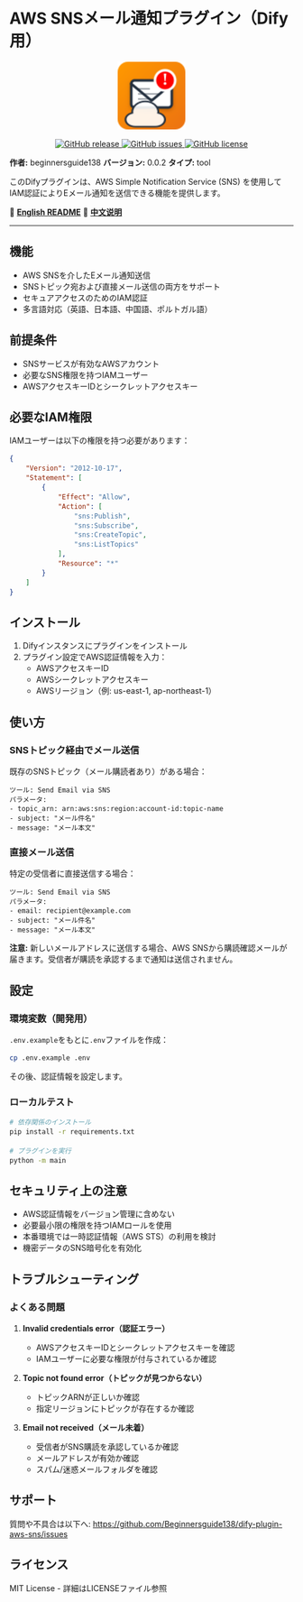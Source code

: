 # AWS SNSメール通知プラグイン（Dify用）

<p align="center">
  <img src="./_assets/icon.svg" alt="AWS SNS Plugin Icon" width="120">
</p>

<p align="center">
  <a href="https://github.com/Beginnersguide138/dify-plugin-aws-sns/releases">
    <img src="https://img.shields.io/github/v/release/Beginnersguide138/dify-plugin-aws-sns?style=for-the-badge" alt="GitHub release">
  </a>
  <a href="https://github.com/Beginnersguide138/dify-plugin-aws-sns/issues">
    <img src="https://img.shields.io/github/issues/Beginnersguide138/dify-plugin-aws-sns?style=for-the-badge" alt="GitHub issues">
  </a>
  <a href="https://github.com/Beginnersguide138/dify-plugin-aws-sns/blob/main/LICENSE">
    <img src="https://img.shields.io/github/license/Beginnersguide138/dify-plugin-aws-sns?style=for-the-badge" alt="GitHub license">
  </a>
</p>

**作者:** beginnersguide138
**バージョン:** 0.0.2
**タイプ:** tool

このDifyプラグインは、AWS Simple Notification Service (SNS) を使用してIAM認証によりEメール通知を送信できる機能を提供します。

📄 **[English README](./readme/README_en.md)**
📄 **[中文说明](./readme/README_zh_CN.md)**

---

## 機能

- AWS SNSを介したEメール通知送信
- SNSトピック宛および直接メール送信の両方をサポート
- セキュアアクセスのためのIAM認証
- 多言語対応（英語、日本語、中国語、ポルトガル語）

## 前提条件

- SNSサービスが有効なAWSアカウント
- 必要なSNS権限を持つIAMユーザー
- AWSアクセスキーIDとシークレットアクセスキー

## 必要なIAM権限

IAMユーザーは以下の権限を持つ必要があります：

```json
{
    "Version": "2012-10-17",
    "Statement": [
        {
            "Effect": "Allow",
            "Action": [
                "sns:Publish",
                "sns:Subscribe",
                "sns:CreateTopic",
                "sns:ListTopics"
            ],
            "Resource": "*"
        }
    ]
}
```

## インストール

1. Difyインスタンスにプラグインをインストール
2. プラグイン設定でAWS認証情報を入力：
   - AWSアクセスキーID
   - AWSシークレットアクセスキー
   - AWSリージョン（例: us-east-1, ap-northeast-1）

## 使い方

### SNSトピック経由でメール送信

既存のSNSトピック（メール購読者あり）がある場合：

```
ツール: Send Email via SNS
パラメータ:
- topic_arn: arn:aws:sns:region:account-id:topic-name
- subject: "メール件名"
- message: "メール本文"
```

### 直接メール送信

特定の受信者に直接送信する場合：

```
ツール: Send Email via SNS
パラメータ:
- email: recipient@example.com
- subject: "メール件名"
- message: "メール本文"
```

**注意:** 新しいメールアドレスに送信する場合、AWS SNSから購読確認メールが届きます。受信者が購読を承認するまで通知は送信されません。

## 設定

### 環境変数（開発用）

`.env.example`をもとに`.env`ファイルを作成：

```bash
cp .env.example .env
```

その後、認証情報を設定します。

### ローカルテスト

```bash
# 依存関係のインストール
pip install -r requirements.txt

# プラグインを実行
python -m main
```

## セキュリティ上の注意

- AWS認証情報をバージョン管理に含めない
- 必要最小限の権限を持つIAMロールを使用
- 本番環境では一時認証情報（AWS STS）の利用を検討
- 機密データのSNS暗号化を有効化

## トラブルシューティング

### よくある問題

1. **Invalid credentials error（認証エラー）**
   - AWSアクセスキーIDとシークレットアクセスキーを確認
   - IAMユーザーに必要な権限が付与されているか確認

2. **Topic not found error（トピックが見つからない）**
   - トピックARNが正しいか確認
   - 指定リージョンにトピックが存在するか確認

3. **Email not received（メール未着）**
   - 受信者がSNS購読を承認しているか確認
   - メールアドレスが有効か確認
   - スパム/迷惑メールフォルダを確認

## サポート

質問や不具合は以下へ: https://github.com/Beginnersguide138/dify-plugin-aws-sns/issues

## ライセンス

MIT License - 詳細はLICENSEファイル参照
